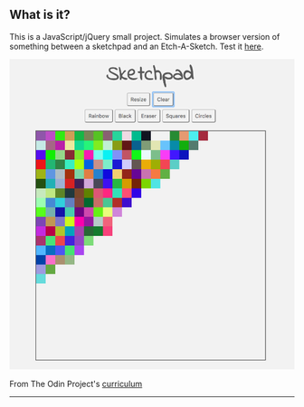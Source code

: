 ## What is it?

This is a JavaScript/jQuery small project. Simulates a browser version of something between a sketchpad and an Etch-A-Sketch. Test it [here](https://alv2r.github.io/pixel-sketchpad/).

![Project Screenshot](https://github.com/alv2r/pixel-sketchpad/blob/master/img/project.png)

From The Odin Project's [curriculum](https://www.theodinproject.com/courses/web-development-101/lessons/javascript-and-jquery)

---